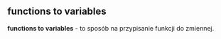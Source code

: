 ## functions to variables

**functions to variables** - to sposób na przypisanie funkcji do zmiennej.